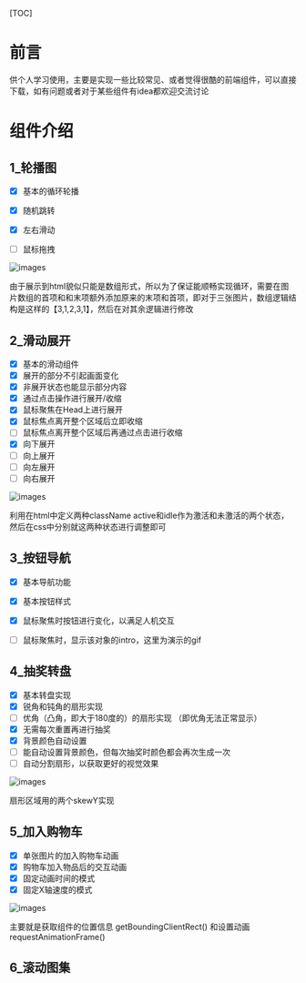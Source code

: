 [TOC]

#  前言

供个人学习使用，主要是实现一些比较常见、或者觉得很酷的前端组件，可以直接下载，如有问题或者对于某些组件有idea都欢迎交流讨论



#  组件介绍

##  1_轮播图

- [x] 基本的循环轮播

- [x] 随机跳转
- [x] 左右滑动
- [ ] 鼠标拖拽

![images](https://github.com/IndexHibiki/react-frontend-demo-study/blob/master/show/1_%E8%BD%AE%E6%92%AD%E5%9B%BE_show.gif?raw=true)

由于展示到html貌似只能是数组形式，所以为了保证能顺畅实现循环，需要在图片数组的首项和和末项额外添加原来的末项和首项，即对于三张图片，数组逻辑结构是这样的【3,1,2,3,1】，然后在对其余逻辑进行修改





##  2_滑动展开

- [x] 基本的滑动组件
- [x] 展开的部分不引起画面变化
- [x] 非展开状态也能显示部分内容
- [x] 通过点击操作进行展开/收缩
- [x] 鼠标聚焦在Head上进行展开
- [x] 鼠标焦点离开整个区域后立即收缩
- [ ] 鼠标焦点离开整个区域后再通过点击进行收缩
- [x] 向下展开
- [ ] 向上展开
- [ ] 向左展开
- [ ] 向右展开

![images](https://github.com/IndexHibiki/react-frontend-demo-study/blob/master/show/2_%E6%BB%91%E5%8A%A8%E5%B1%95%E5%BC%80_show.gif?raw=true)

利用在html中定义两种className  active和idle作为激活和未激活的两个状态，然后在css中分别就这两种状态进行调整即可





## 3_按钮导航

- [x] 基本导航功能
- [x] 基本按钮样式
- [x] 鼠标聚焦时按钮进行变化，以满足人机交互
- [ ] 鼠标聚焦时，显示该对象的intro，这里为演示的gif





##  4_抽奖转盘

- [x] 基本转盘实现
- [x] 锐角和钝角的扇形实现
- [ ] 优角（凸角，即大于180度的）的扇形实现     （即优角无法正常显示）
- [x] 无需每次重置再进行抽奖
- [x] 背景颜色自动设置
- [ ] 能自动设置背景颜色，但每次抽奖时颜色都会再次生成一次
- [ ] 自动分割扇形，以获取更好的视觉效果

![images](https://github.com/IndexHibiki/react-frontend-demo-study/blob/master/show/4_%E6%8A%BD%E5%A5%96%E8%BD%AC%E7%9B%98.gif?raw=true)

扇形区域用的两个skewY实现







## 5_加入购物车

- [x] 单张图片的加入购物车动画
- [x] 购物车加入物品后的交互动画
- [x] 固定动画时间的模式
- [x] 固定X轴速度的模式

![images](https://github.com/IndexHibiki/react-frontend-demo-study/blob/master/show/5_%E5%8A%A0%E5%85%A5%E8%B4%AD%E7%89%A9%E8%BD%A6.gif?raw=true)

主要就是获取组件的位置信息 getBoundingClientRect() 和设置动画requestAnimationFrame()





## 6_滚动图集

